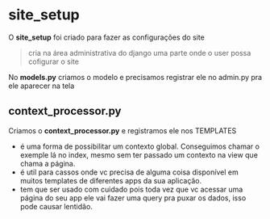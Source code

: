 # site_setup

O **site_setup** foi criado para fazer as configurações do site

> cria na área administrativa do django uma parte onde o user possa cofigurar o site

No **models.py** criamos o modelo e precisamos registrar ele no admin.py pra ele aparecer na tela

## context_processor.py

Criamos o **context_processor.py** e registramos ele nos TEMPLATES

- é uma forma de possibilitar um contexto global. Conseguimos chamar o exemple lá no index, mesmo sem ter passado um contexto na view que chama a página.
- é util para cassos onde vc precisa de alguma coisa disponível em muitos templates de diferentes apps da sua aplicação.
- tem que ser usado com cuidado pois toda vez que vc acessar uma página do seu app ele vai fazer uma query pra puxar os dados, isso pode causar lentidão.
